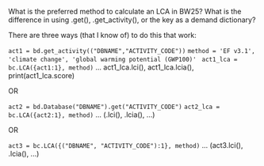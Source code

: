 What is the preferred method to calculate an LCA in BW25? What is the difference in using .get(), .get_activity(), or the key as a demand dictionary?

There are three ways (that I know of) to do this that work:

`act1 = bd.get_activity(("DBNAME","ACTIVITY_CODE"))`
`method = 'EF v3.1', 'climate change', 'global warming potential (GWP100)' `
`act1_lca = bc.LCA({act1:1}, method)`
... act1_lca.lci(), act1_lca.lcia(), print(act1_lca.score)

OR 

`act2 = bd.Database("DBNAME").get("ACTIVITY_CODE")`
`act2_lca = bc.LCA({act2:1}, method)`
... (.lci(), .lcia(), ...)


OR 

`act3 = bc.LCA({("DBNAME", "ACTIVITY_CODE"):1}, method)`
... (act3.lci(), .lcia(), ...)

